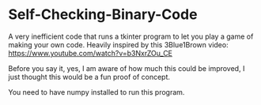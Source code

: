 # Self-Checking-Binary-Code
A very inefficient code that runs a tkinter program to let you play a game of making your own code. Heavily inspired by this 3Blue1Brown video: https://www.youtube.com/watch?v=b3NxrZOu_CE

Before you say it, yes, I am aware of how much this could be improved, I just thought this would be a fun proof of concept.

You need to have numpy installed to run this program.

